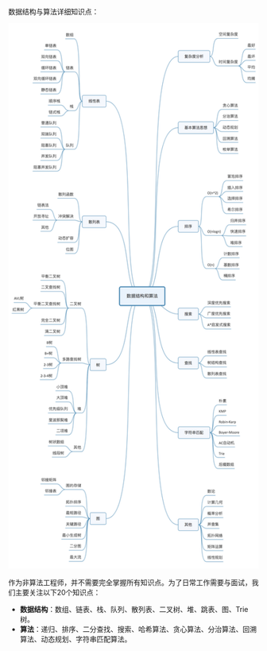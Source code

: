 数据结构与算法详细知识点：

 <div align="center"> <img src="..\..\images\algorithms\数据结构与算法.jfif" width="1000px"></div>

作为非算法工程师，并不需要完全掌握所有知识点。为了日常工作需要与面试，我们主要关注以下20个知识点：

* **数据结构**：数组、链表、栈、队列、散列表、二叉树、堆、跳表、图、Trie树。
* **算法**：递归、排序、二分查找、搜索、哈希算法、贪心算法、分治算法、回溯算法、动态规划、字符串匹配算法。


